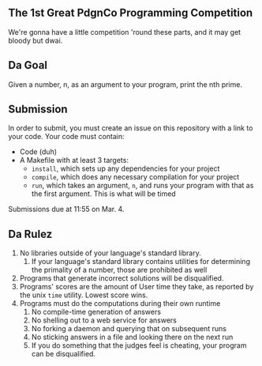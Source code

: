 The 1st Great PdgnCo Programming Competition
--------------------------------------------

We're gonna have a little competition 'round these parts, and it may get bloody but dwai.

Da Goal
-------

Given a number, n, as an argument to your program, print the nth prime.


Submission
----------

In order to submit, you must create an issue on this repository with a link to your code. Your code must contain:
- Code (duh)
- A Makefile with at least 3 targets:
    - `install`, which sets up any dependencies for your project
    - `compile`, which does any necessary compilation for your project
    - `run`, which takes an argument, `n`, and runs your program with that as the first argument. This is what will be timed

Submissions due at 11:55 on Mar. 4.

Da Rulez
--------

1. No libraries outside of your language's standard library.
    1. If your language's standard library contains utilities for determining the primality of a number, those are prohibited as well
2. Programs that generate incorrect solutions will be disqualified.
3. Programs' scores are the amount of User time they take, as reported by the unix `time` utility. Lowest score wins.
4. Programs must do the computations during their own runtime
    1. No compile-time generation of answers
    2. No shelling out to a web service for answers
    3. No forking a daemon and querying that on subsequent runs
    4. No sticking answers in a file and looking there on the next run
    5. If you do something that the judges feel is cheating, your program can be disqualified.
